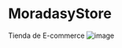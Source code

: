 # MoradasyStore
Tienda de E-commerce
![image](https://github.com/user-attachments/assets/6c5e979a-649e-4ab3-b43b-d7c712231f8d)

